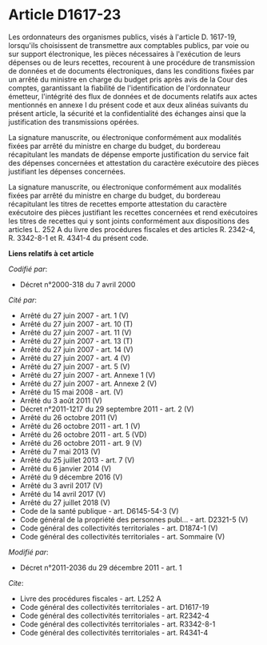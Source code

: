 # Article D1617-23

Les ordonnateurs des organismes publics, visés à l'article D. 1617-19, lorsqu'ils choisissent de transmettre aux comptables
publics, par voie ou sur support électronique, les pièces nécessaires à l'exécution de leurs dépenses ou de leurs recettes,
recourent à une procédure de transmission de données et de documents électroniques, dans les conditions fixées par un arrêté
du ministre en charge du budget pris après avis de la Cour des comptes, garantissant la fiabilité de l'identification de
l'ordonnateur émetteur, l'intégrité des flux de données et de documents relatifs aux actes mentionnés en annexe I du présent
code et aux deux alinéas suivants du présent article, la sécurité et la confidentialité des échanges ainsi que la
justification des transmissions opérées. 

La signature manuscrite, ou électronique conformément aux modalités fixées par arrêté du ministre en charge du budget, du
bordereau récapitulant les mandats de dépense emporte justification du service fait des dépenses concernées et attestation du
caractère exécutoire des pièces justifiant les dépenses concernées. 

La signature manuscrite, ou électronique conformément aux modalités fixées par arrêté du ministre en charge du budget, du
bordereau récapitulant les titres de recettes emporte attestation du caractère exécutoire des pièces justifiant les recettes
concernées et rend exécutoires les titres de recettes qui y sont joints conformément aux dispositions des articles L. 252 A
du livre des procédures fiscales et des articles R. 2342-4, R. 3342-8-1 et R. 4341-4 du présent code.

**Liens relatifs à cet article**

_Codifié par_:

  - Décret n°2000-318 du 7 avril 2000

_Cité par_:

  - Arrêté du 27 juin 2007 - art. 1 (V)
  - Arrêté du 27 juin 2007 - art. 10 (T)
  - Arrêté du 27 juin 2007 - art. 11 (V)
  - Arrêté du 27 juin 2007 - art. 13 (T)
  - Arrêté du 27 juin 2007 - art. 14 (V)
  - Arrêté du 27 juin 2007 - art. 4 (V)
  - Arrêté du 27 juin 2007 - art. 5 (V)
  - Arrêté du 27 juin 2007 - art. Annexe 1 (V)
  - Arrêté du 27 juin 2007 - art. Annexe 2 (V)
  - Arrêté du 15 mai 2008 - art. (V)
  - Arrêté du 3 août 2011 (V)
  - Décret n°2011-1217 du 29 septembre 2011 - art. 2 (V)
  - Arrêté du 26 octobre 2011 (V)
  - Arrêté du 26 octobre 2011 - art. 1 (V)
  - Arrêté du 26 octobre 2011 - art. 5 (VD)
  - Arrêté du 26 octobre 2011 - art. 9 (V)
  - Arrêté du 7 mai 2013 (V)
  - Arrêté du 25 juillet 2013 - art. 7 (V)
  - Arrêté du 6 janvier 2014 (V)
  - Arrêté du 9 décembre 2016 (V)
  - Arrêté du 3 avril 2017 (V)
  - Arrêté du 14 avril 2017 (V)
  - Arrêté du 27 juillet 2018 (V)
  - Code de la santé publique - art. D6145-54-3 (V)
  - Code général de la propriété des personnes publ... - art. D2321-5 (V)
  - Code général des collectivités territoriales - art. D1874-1 (V)
  - Code général des collectivités territoriales - art. Sommaire (V)

_Modifié par_:

  - Décret n°2011-2036 du 29 décembre 2011 - art. 1

_Cite_:

  - Livre des procédures fiscales - art. L252 A
  - Code général des collectivités territoriales - art. D1617-19
  - Code général des collectivités territoriales - art. R2342-4
  - Code général des collectivités territoriales - art. R3342-8-1
  - Code général des collectivités territoriales - art. R4341-4
